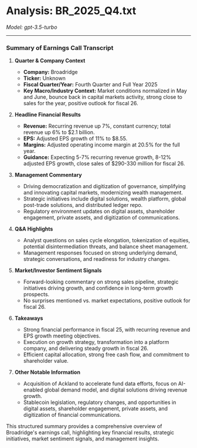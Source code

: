 # Analysis: BR_2025_Q4.txt

*Model: gpt-3.5-turbo*

---

### Summary of Earnings Call Transcript

1. **Quarter & Company Context**
   - **Company:** Broadridge
   - **Ticker:** Unknown
   - **Fiscal Quarter/Year:** Fourth Quarter and Full Year 2025
   - **Key Macro/Industry Context:** Market conditions normalized in May and June, bounce back in capital markets activity, strong close to sales for the year, positive outlook for fiscal 26.

2. **Headline Financial Results**
   - **Revenue:** Recurring revenue up 7%, constant currency; total revenue up 6% to $2.1 billion.
   - **EPS:** Adjusted EPS growth of 11% to $8.55.
   - **Margins:** Adjusted operating income margin at 20.5% for the full year.
   - **Guidance:** Expecting 5-7% recurring revenue growth, 8-12% adjusted EPS growth, close sales of $290-330 million for fiscal 26.

3. **Management Commentary**
   - Driving democratization and digitization of governance, simplifying and innovating capital markets, modernizing wealth management.
   - Strategic initiatives include digital solutions, wealth platform, global post-trade solutions, and distributed ledger repo.
   - Regulatory environment updates on digital assets, shareholder engagement, private assets, and digitization of communications.

4. **Q&A Highlights**
   - Analyst questions on sales cycle elongation, tokenization of equities, potential disintermediation threats, and balance sheet management.
   - Management responses focused on strong underlying demand, strategic conversations, and readiness for industry changes.

5. **Market/Investor Sentiment Signals**
   - Forward-looking commentary on strong sales pipeline, strategic initiatives driving growth, and confidence in long-term growth prospects.
   - No surprises mentioned vs. market expectations, positive outlook for fiscal 26.

6. **Takeaways**
   - Strong financial performance in fiscal 25, with recurring revenue and EPS growth meeting objectives.
   - Execution on growth strategy, transformation into a platform company, and delivering steady growth in fiscal 26.
   - Efficient capital allocation, strong free cash flow, and commitment to shareholder value.

7. **Other Notable Information**
   - Acquisition of Ackland to accelerate fund data efforts, focus on AI-enabled global demand model, and digital solutions driving revenue growth.
   - Stablecoin legislation, regulatory changes, and opportunities in digital assets, shareholder engagement, private assets, and digitization of financial communications.

This structured summary provides a comprehensive overview of Broadridge's earnings call, highlighting key financial results, strategic initiatives, market sentiment signals, and management insights.